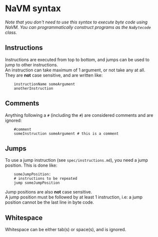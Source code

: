 # NaVM syntax

_Note that you don't need to use this syntax to execute byte code using NaVM. You can programmatically construct programs as the `NaBytecode` class._  

## Instructions
Instructions are executed from top to bottom, and jumps can be used to jump to other instructions.  
An instruction can take maximum of 1 argument, or not take any at all.  
They are **not** case sensitive, and are written like:  
```
	instructionName someArgument
	anotherInstruction
```

## Comments
Anything following a `#` (including the `#`) are considered comments and are ignored:  

```
	#comment
	someInstruction someArgument # this is a comment
```

## Jumps
To use a jump instruction (see `spec/instructions.md`), you need a jump position. This is done like:  

```
	someJumpPosition:
	# instructions to be repeated
	jump someJumpPosition
```

Jump positions are also **not** case sensitive.   
A jump position must be followed by at least 1 instruction, i.e: a jump position cannot be the last line in byte code.

## Whitespace
Whitespace can be either tab(s) or space(s), and is ignored.
